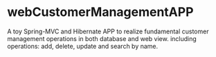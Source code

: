 # webCustomerManagementAPP
A toy Spring-MVC and Hibernate APP to realize fundamental customer management operations in both database and web view.
including operations:
  add, delete, update and search by name.

